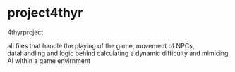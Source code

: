 # project4thyr
4thyrproject

all files that handle the playing of the game, movement of NPCs, datahandling 
and logic behind calculating a dynamic difficulty and mimicing AI within a game envirnment
